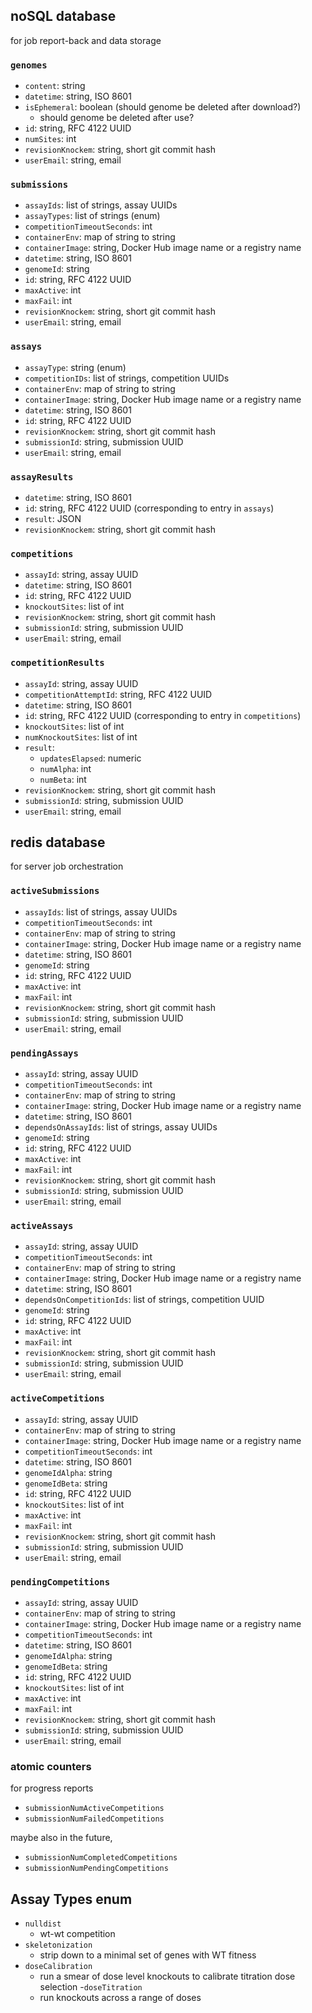 ## noSQL database

for job report-back and data storage

### `genomes`
- `content`: string
- `datetime`: string, ISO 8601
- `isEphemeral`: boolean (should genome be deleted after download?)
    - should genome be deleted after use?
- `id`: string, RFC 4122 UUID
- `numSites`: int
- `revisionKnockem`: string, short git commit hash
- `userEmail`: string, email

### `submissions`
- `assayIds`: list of strings, assay UUIDs
- `assayTypes`: list of strings (enum)
- `competitionTimeoutSeconds`: int
- `containerEnv`: map of string to string
- `containerImage`: string, Docker Hub image name or a registry name
- `datetime`: string, ISO 8601
- `genomeId`: string
- `id`: string, RFC 4122 UUID
- `maxActive`: int
- `maxFail`: int
- `revisionKnockem`: string, short git commit hash
- `userEmail`: string, email

### `assays`
- `assayType`: string (enum)
- `competitionIDs`: list of strings, competition UUIDs
- `containerEnv`: map of string to string
- `containerImage`: string, Docker Hub image name or a registry name
- `datetime`: string, ISO 8601
- `id`: string, RFC 4122 UUID
- `revisionKnockem`: string, short git commit hash
- `submissionId`: string, submission UUID
- `userEmail`: string, email

### `assayResults`
- `datetime`: string, ISO 8601
- `id`: string, RFC 4122 UUID (corresponding to entry in `assays`)
- `result`: JSON
- `revisionKnockem`: string, short git commit hash

### `competitions`
- `assayId`: string, assay UUID
- `datetime`: string, ISO 8601
- `id`: string, RFC 4122 UUID
- `knockoutSites`: list of int
- `revisionKnockem`: string, short git commit hash
- `submissionId`: string, submission UUID
- `userEmail`: string, email

### `competitionResults`
- `assayId`: string, assay UUID
- `competitionAttemptId`: string, RFC 4122 UUID
- `datetime`: string, ISO 8601
- `id`: string, RFC 4122 UUID (corresponding to entry in `competitions`)
- `knockoutSites`: list of int
- `numKnockoutSites`: list of int
- `result`:
    - `updatesElapsed`: numeric
    - `numAlpha`: int
    - `numBeta`: int
- `revisionKnockem`: string, short git commit hash
- `submissionId`: string, submission UUID
- `userEmail`: string, email

## redis database

for server job orchestration

### `activeSubmissions`
- `assayIds`: list of strings, assay UUIDs
- `competitionTimeoutSeconds`: int
- `containerEnv`: map of string to string
- `containerImage`: string, Docker Hub image name or a registry name
- `datetime`: string, ISO 8601
- `genomeId`: string
- `id`: string, RFC 4122 UUID
- `maxActive`: int
- `maxFail`: int
- `revisionKnockem`: string, short git commit hash
- `submissionId`: string, submission UUID
- `userEmail`: string, email

### `pendingAssays`
- `assayId`: string, assay UUID
- `competitionTimeoutSeconds`: int
- `containerEnv`: map of string to string
- `containerImage`: string, Docker Hub image name or a registry name
- `datetime`: string, ISO 8601
- `dependsOnAssayIds`: list of strings, assay UUIDs
- `genomeId`: string
- `id`: string, RFC 4122 UUID
- `maxActive`: int
- `maxFail`: int
- `revisionKnockem`: string, short git commit hash
- `submissionId`: string, submission UUID
- `userEmail`: string, email

### `activeAssays`
- `assayId`: string, assay UUID
- `competitionTimeoutSeconds`: int
- `containerEnv`: map of string to string
- `containerImage`: string, Docker Hub image name or a registry name
- `datetime`: string, ISO 8601
- `dependsOnCompetitionIds`: list of strings, competition UUID
- `genomeId`: string
- `id`: string, RFC 4122 UUID
- `maxActive`: int
- `maxFail`: int
- `revisionKnockem`: string, short git commit hash
- `submissionId`: string, submission UUID
- `userEmail`: string, email

### `activeCompetitions`
- `assayId`: string, assay UUID
- `containerEnv`: map of string to string
- `containerImage`: string, Docker Hub image name or a registry name
- `competitionTimeoutSeconds`: int
- `datetime`: string, ISO 8601
- `genomeIdAlpha`: string
- `genomeIdBeta`: string
- `id`: string, RFC 4122 UUID
- `knockoutSites`: list of int
- `maxActive`: int
- `maxFail`: int
- `revisionKnockem`: string, short git commit hash
- `submissionId`: string, submission UUID
- `userEmail`: string, email

### `pendingCompetitions`
- `assayId`: string, assay UUID
- `containerEnv`: map of string to string
- `containerImage`: string, Docker Hub image name or a registry name
- `competitionTimeoutSeconds`: int
- `datetime`: string, ISO 8601
- `genomeIdAlpha`: string
- `genomeIdBeta`: string
- `id`: string, RFC 4122 UUID
- `knockoutSites`: list of int
- `maxActive`: int
- `maxFail`: int
- `revisionKnockem`: string, short git commit hash
- `submissionId`: string, submission UUID
- `userEmail`: string, email

### atomic counters

for progress reports

- `submissionNumActiveCompetitions`
- `submissionNumFailedCompetitions`

maybe also in the future,
- `submissionNumCompletedCompetitions`
- `submissionNumPendingCompetitions`

## Assay Types enum

- `nulldist`
    - wt-wt competition
- `skeletonization`
    - strip down to a minimal set of genes with WT fitness
- `doseCalibration`
    - run a smear of dose level knockouts to calibrate titration dose selection
-`doseTitration`
    - run knockouts across a range of doses
